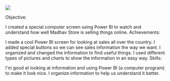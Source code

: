![](https://github.com/ShridattaB/Madhav_Store/blob/main/Madhav_Store.gif)

Objective:

I created a special computer screen using Power BI to watch and understand how well Madhav Store is selling things online.
Achievements:

I made a cool Power BI screen for looking at sales all over the country.
I added special buttons so we can see sales information the way we want.
I organized and changed the information to find useful things.
I used different types of pictures and charts to show the information in an easy way.
Skills:

I'm good at looking at information and using Power BI (a computer program) to make it look nice.
I organize information to help us understand it better.
